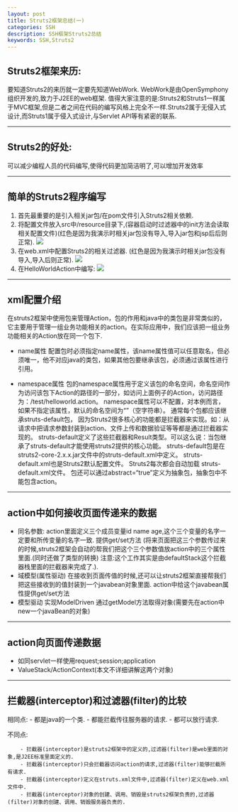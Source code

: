 ```yaml
---
layout: post
title: Struts2框架总结(一)
categories: SSH
description: SSH框架Struts2总结
keywords: SSH,Struts2
---
```

## Struts2框架来历:
   要知道Struts2的来历就一定要先知道WebWork.
   WebWork是由OpenSymphony组织开发的,致力于J2EE的web框架.
   值得大家注意的是:Struts2和Struts1一样属于MVC框架,但是二者之间在代码的编写风格上完全不一样.Struts2属于无侵入式设计,而Struts1属于侵入式设计,与Servlet API等有紧密的联系.

----------
   
## Struts2的好处:   
   可以减少编程人员的代码编写,使得代码更加简洁明了,可以增加开发效率

----------

## 简单的Struts2程序编写
   

1. 首先最重要的是引入相关jar包/在pom文件引入Struts2相关依赖.
2. 将配置文件放入src中/resource目录下,(容器启动时过滤器中的init方法会读取相关配置文件)(红色是因为我演示时相关jar包没有导入,导入jar包和jsp后后则正常).
   ![](https://i.imgur.com/LPUQZ6c.png)
3. 在web.xml中配置Struts2的相关过滤器. (红色是因为我演示时相关jar包没有导入,导入后则正常).
   ![](https://i.imgur.com/11opPKA.png)
4. 在HelloWorldAction中编写:
   ![](https://i.imgur.com/RRRyGpv.png)

----------

## xml配置介绍
   在struts2框架中使用包来管理Action，包的作用和java中的类包是非常类似的，它主要用于管理一组业务功能相关的action。在实际应用中，我们应该把一组业务功能相关的Action放在同一个包下.
  
-  name属性
  配置包时必须指定name属性，该name属性值可以任意取名，但必须唯一，他不对应java的类包，如果其他包要继承该包，必须通过该属性进行引用。

- namespace属性
  包的namespace属性用于定义该包的命名空间，命名空间作为访问该包下Action的路径的一部分，如访问上面例子的Action，访问路径为：/test/helloworld.action。 namespace属性可以不配置，对本例而言，如果不指定该属性，默认的命名空间为“”（空字符串）。
  通常每个包都应该继承struts-default包， 因为Struts2很多核心的功能都是拦截器来实现。如：从请求中把请求参数封装到action、文件上传和数据验证等等都是通过拦截器实现的。 struts-default定义了这些拦截器和Result类型。可以这么说：当包继承了struts-default才能使用struts2提供的核心功能。 struts-default包是在struts2-core-2.x.x.jar文件中的struts-default.xml中定义。 struts-default.xml也是Struts2默认配置文件。 Struts2每次都会自动加载 struts-default.xml文件。
  包还可以通过abstract=“true”定义为抽象包，抽象包中不能包含action。

----------

## action中如何接收页面传递来的数据
   - 同名参数:
   action里面定义三个成员变量id name age,这个三个变量的名字一定要和所传变量的名字一致.
   提供get/set方法
   (将来页面把这三个参数传过来的时候,struts2框架会自动的帮我们把这个三个参数值放action中的三个属性里面.(同时还做了类型的转换)
注意:这个工作其实是由defaultStack这个拦截器栈里面的拦截器来完成了.).
   - 域模型(属性驱动)
   在接收到页面传值的时候,还可以让struts2框架直接帮我们把这些接收到的值封装到一个javabean对象里面.
   action中给这个javabean属性提供get/set方法
   - 模型驱动
   实现ModelDriven<T>
   通过getModel方法取得对象(需要先在action中new一个javaBean的对象)

----------

## action向页面传递数据
   - 如同servlet一样使用request;session;application
   - ValueStack/ActionContext(本文不详细讲解这两个对象)

----------

## 拦截器(interceptor)和过滤器(filter)的比较
   相同点:
		- 都是java的一个类.
		- 都能拦截传往服务器的请求.
		- 都可以放行请求.
		
   不同点:
		
		- 拦截器(interceptor)是struts2框架中的定义的,过滤器(filter)是web里面的对象,是J2EE标准里面定义的.
		- 拦截器(interceptor)只会拦截器访问action的请求,过滤器(filter)能够拦截所有请求. 
		- 拦截器(interceptor)定义在struts.xml文件中,过滤器(filter)定义在web.xml文件中.
		- 拦截器(interceptor)对象的创建、调用、销毁是struts2框架负责的,过滤器(filter)对象的创建、调用、销毁服务器负责的.
